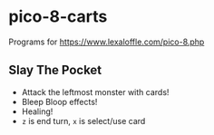 # pico-8-carts
Programs for https://www.lexaloffle.com/pico-8.php

## Slay The Pocket
- Attack the leftmost monster with cards!
- Bleep Bloop effects!
- Healing!
- `z` is end turn, `x` is select/use card
